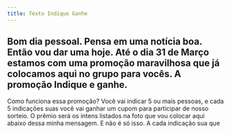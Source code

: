 ```yaml
---
title: Texto Indique Ganhe
---
```


## Bom dia pessoal. Pensa em uma notícia boa. Então vou dar uma hoje. Até o dia 31 de Março estamos com uma promoção maravilhosa que já colocamos aqui no grupo para vocês. A promoção Indique e ganhe. 
Como funciona essa promoção?
Você vai indicar 5 ou mais pessoas, e cada 5 indicações suas você vai ganhar um cupom para participar de nosso sorteio. O prêmio será os intens listados na foto que vou colocar aqui abaixo dessa minha mensagem. E não é só isso. A cada indicação sua que
